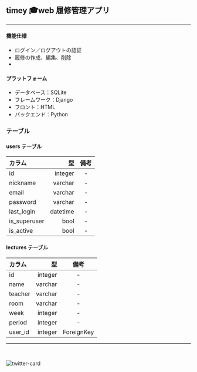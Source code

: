 ## **timey 🎓web 履修管理アプリ**

***

#### **機能仕様**

- ログイン／ログアウトの認証
- 履修の作成、編集、削除
-

#### **プラットフォーム**

- データベース：SQLite
- フレームワーク：Django
- フロント：HTML
- バックエンド：Python

### **テーブル**

#### **users テーブル**

| カラム       |       型 | 備考 |
| :----------- | -------: | :--: |
| id           |  integer |  -   |
| nickname     |  varchar |  -   |
| email        |  varchar |  -   |
| password     |  varchar |  -   |
| last_login   | datetime |  -   |
| is_superuser |     bool |  -   |
| is_active    |     bool |  -   |

#### lectures テーブル

| カラム  |      型 |    備考    |
| :------ | ------: | :--------: |
| id      | integer |     -      |
| name    | varchar |     -      |
| teacher | varchar |     -      |
| room    | varchar |     -      |
| week    | integer |     -      |
| period  | integer |     -      |
| user_id | integer | ForeignKey |

***
<br>

![twitter-card](https://user-images.githubusercontent.com/114323587/219702369-65a4cb68-93b1-4546-9141-ae40dbb4c958.png)
